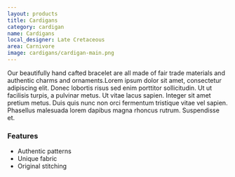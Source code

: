 ```yaml
---
layout: products
title: Cardigans
category: cardigan
name: Cardigans
local_designer: Late Cretaceous
area: Carnivore
image: cardigans/cardigan-main.png
---
```



Our beautifully hand cafted bracelet are all made of fair trade materials and authentic charms and ornaments.Lorem ipsum dolor sit amet, consectetur adipiscing elit. Donec lobortis risus sed enim porttitor sollicitudin. Ut ut facilisis turpis, a pulvinar metus. Ut vitae lacus sapien. Integer sit amet pretium metus. Duis quis nunc non orci fermentum tristique vitae vel sapien. Phasellus malesuada lorem dapibus magna rhoncus rutrum. Suspendisse et.



<!-- # = This replaces a H1
	 - = List
	 ..- = Unordered list -->

### Features

- Authentic patterns
- Unique fabric
- Original stitching

<div class="grid unit unit-s-1 unit-m-1-2 unit-l-1-3">
<img class="img-width" src="{{site.baseurl}}/images/scarfs/scarf-main.png" alt="">
</div>

<div class="grid unit unit-s-1 unit-m-1-2 unit-l-1-3">
<img class="img-width" src="{{site.baseurl}}/images/scarfs/scarf-1.png" alt="">
</div>

<div class="grid unit unit-s-1 unit-m-1-2 unit-l-1-3">
<img class="img-width" src="{{site.baseurl}}/images/scarfs/scarf-2.png" alt="">
</div>
